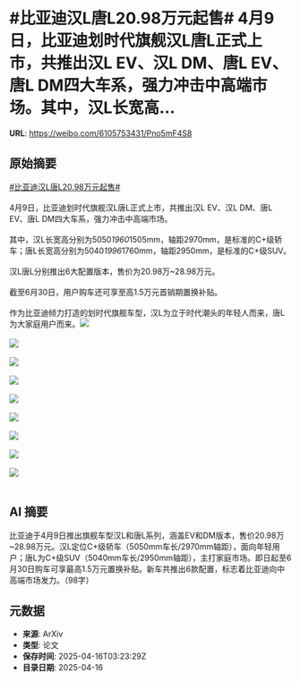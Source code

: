 # #比亚迪汉L唐L20.98万元起售# 4月9日，比亚迪划时代旗舰汉L唐L正式上市，共推出汉L EV、汉L DM、唐L EV、唐L DM四大车系，强力冲击中高端市场。其中，汉L长宽高...

**URL**: https://weibo.com/6105753431/Pno5mF4S8

## 原始摘要

<a href="https://m.weibo.cn/search?containerid=231522type%3D1%26t%3D10%26q%3D%23%E6%AF%94%E4%BA%9A%E8%BF%AA%E6%B1%89L%E5%94%90L20.98%E4%B8%87%E5%85%83%E8%B5%B7%E5%94%AE%23&amp;extparam=%23%E6%AF%94%E4%BA%9A%E8%BF%AA%E6%B1%89L%E5%94%90L20.98%E4%B8%87%E5%85%83%E8%B5%B7%E5%94%AE%23" data-hide=""><span class="surl-text">#比亚迪汉L唐L20.98万元起售#</span></a> <br><br>4月9日，比亚迪划时代旗舰汉L唐L正式上市，共推出汉L EV、汉L DM、唐L EV、唐L DM四大车系，强力冲击中高端市场。<br><br>其中，汉L长宽高分别为5050*1960*1505mm，轴距2970mm，是标准的C+级轿车；唐L长宽高分别为5040*1996*1760mm，轴距2950mm，是标准的C+级SUV。<br><br>汉L唐L分别推出6大配置版本，售价为20.98万~28.98万元。<br><br>截至6月30日，用户购车还可享至高1.5万元首销期置换补贴。<br><br>作为比亚迪倾力打造的划时代旗舰车型，汉L为立于时代潮头的年轻人而来，唐L为大家庭用户而来。<img style="" src="https://tvax4.sinaimg.cn/large/006Fd7o3ly1i0hltlu443j30z90b0n5m.jpg" referrerpolicy="no-referrer"><br><br><img style="" src="https://tvax4.sinaimg.cn/large/006Fd7o3ly1i0hltlzardj30z90jun8s.jpg" referrerpolicy="no-referrer"><br><br><img style="" src="https://tvax1.sinaimg.cn/large/006Fd7o3ly1i0hltmv79tj30z90niavc.jpg" referrerpolicy="no-referrer"><br><br><img style="" src="https://tvax4.sinaimg.cn/large/006Fd7o3ly1i0hltmuk91j30z90nikb5.jpg" referrerpolicy="no-referrer"><br><br><img style="" src="https://tvax3.sinaimg.cn/large/006Fd7o3ly1i0hltm4r21j30z90qgguz.jpg" referrerpolicy="no-referrer"><br><br><img style="" src="https://tvax2.sinaimg.cn/large/006Fd7o3ly1i0hltmrgskj30z90isanw.jpg" referrerpolicy="no-referrer"><br><br><img style="" src="https://tvax1.sinaimg.cn/large/006Fd7o3ly1i0hltmu3b2j30z90qj4e8.jpg" referrerpolicy="no-referrer"><br><br><img style="" src="https://tvax1.sinaimg.cn/large/006Fd7o3ly1i0hltmunmgj30z90nigze.jpg" referrerpolicy="no-referrer"><br><br><img style="" src="https://tvax4.sinaimg.cn/large/006Fd7o3ly1i0hltmw0awj30z90mjnhv.jpg" referrerpolicy="no-referrer"><br><br>

## AI 摘要

比亚迪于4月9日推出旗舰车型汉L和唐L系列，涵盖EV和DM版本，售价20.98万~28.98万元。汉L定位C+级轿车（5050mm车长/2970mm轴距），面向年轻用户；唐L为C+级SUV（5040mm车长/2950mm轴距），主打家庭市场。即日起至6月30日购车可享最高1.5万元置换补贴。新车共推出6款配置，标志着比亚迪向中高端市场发力。（98字）

## 元数据

- **来源**: ArXiv
- **类型**: 论文
- **保存时间**: 2025-04-16T03:23:29Z
- **目录日期**: 2025-04-16
